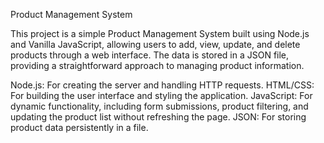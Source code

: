 Product Management System

This project is a simple Product Management System built using Node.js and Vanilla JavaScript,
allowing users to add, view, update, and delete products through a web interface.
The data is stored in a JSON file, providing a straightforward approach to managing product information.

Node.js: For creating the server and handling HTTP requests.
HTML/CSS: For building the user interface and styling the application.
JavaScript: For dynamic functionality, including form submissions, product filtering, and updating the product list without refreshing the page.
JSON: For storing product data persistently in a file.
